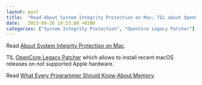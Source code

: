 ```yaml
---
layout: post
title:  "Read About System Integrity Protection on Mac; TIL about OpenCore Legacy Patcher"
date:   2023-09-26 19:53:00 +0200
categories: ["System Integrity Protection", "OpenCore Legacy Patcher"]
---
```

Read [About System Integrity Protection on Mac](https://support.apple.com/en-us/102149).

TIL [OpenCore Legacy Patcher](https://dortania.github.io/OpenCore-Legacy-Patcher/) which allows to install recent macOS releases on not supported Apple hardware.

Read [What Every Programmer Should Know About Memory](/assets/docs/What%20Every%20Programmer%20Should%20Know%20About%20Memory.pdf).
